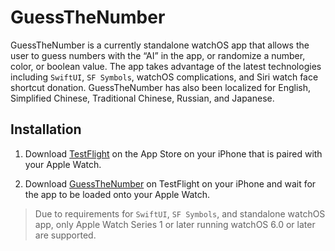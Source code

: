 # GuessTheNumber

GuessTheNumber is a currently standalone watchOS app that allows the user to guess numbers with the “AI” in the app, or randomize a number, color, or boolean value. The app takes advantage of the latest technologies including `SwiftUI`, `SF Symbols`, watchOS complications, and Siri watch face shortcut donation. GuessTheNumber has also been localized for English, Simplified Chinese, Traditional Chinese, Russian, and Japanese. 

## Installation

1. Download [TestFlight](https://apps.apple.com/us/app/testflight/id899247664) on the App Store on your iPhone that is paired with your Apple Watch.

2. Download [GuessTheNumber](https://testflight.apple.com/join/VJepLWZC) on TestFlight on your iPhone and wait for the app to be loaded onto your Apple Watch.

> Due to requirements for `SwiftUI`, `SF Symbols`, and standalone watchOS app, only Apple Watch Series 1 or later running watchOS 6.0 or later are supported.
